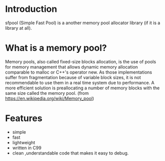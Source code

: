 # Introduction

sfpool (Simple Fast Pool) is a another memory pool allocator
library (if it is a library at all).

# What is a memory pool?

Memory pools, also called fixed-size blocks allocation, is the use of
pools for memory management that allows dynamic memory allocation comparable
to malloc or C++'s operator new. As those implementations suffer from
fragmentation because of variable block sizes, it is not recommendable
to use them in a real time system due to performance. A more efficient
solution is preallocating a number of memory blocks with the same size
called the memory pool.
(from https://en.wikipedia.org/wiki/Memory_pool)

# Features

* simple
* fast
* lightweight
* written in C99
* clean ,understandable code that makes it easy to debug.
